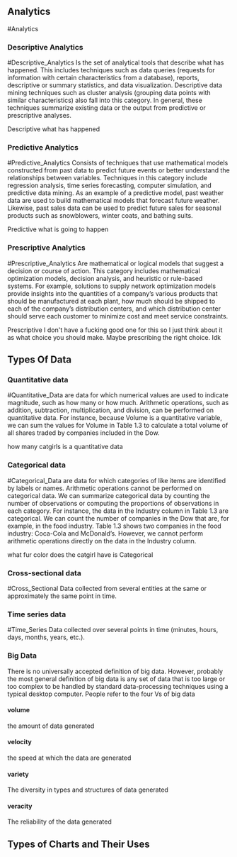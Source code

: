 ## Analytics 
#Analytics 
### Descriptive Analytics 
#Descriptive_Analytics 
Is the set of analytical tools that describe what has happened. This includes techniques such as data queries (requests for information with certain characteristics from a database), reports, descriptive or summary statistics, and data visualization. Descriptive data mining techniques such as cluster analysis (grouping data points with similar characteristics) also fall into this category. In general, these techniques summarize existing data or the output from predictive or prescriptive analyses. 

Descriptive what has happened
### Predictive Analytics 
#Predictive_Analytics 
Consists of techniques that use mathematical models constructed from past data to predict future events or better understand the relationships between variables. Techniques in this category include regression analysis, time series forecasting, computer simulation, and predictive data mining. As an example of a predictive model, past weather data are used to build mathematical models that forecast future weather. Likewise, past sales data can be used to predict future sales for seasonal products such as snowblowers, winter coats, and bathing suits. 

Predictive what is going to happen
### Prescriptive Analytics
#Prescriptive_Analytics
Are mathematical or logical models that suggest a decision or course of action. This category includes mathematical optimization models, decision analysis, and heuristic or rule-based systems. For example, solutions to supply network optimization models provide insights into the quantities of a company’s various products that should be manufactured at each plant, how much should be shipped to each of the company’s distribution centers, and which distribution center should serve each customer to minimize cost and meet service constraints. 

Prescriptive I don't have a fucking good one for this so I just think about it as what choice you should make. Maybe prescribing the right choice. Idk
## Types Of Data

### Quantitative data
#Quantitative_Data are data for which numerical values are used to indicate magnitude, such as how many or how much. Arithmetic operations, such as addition, subtraction, multiplication, and division, can be performed on quantitative data. For instance, because Volume is a quantitative variable, we can sum the values for Volume in Table 1.3 to calculate a total volume of all shares traded by companies included in the Dow. 

how many catgirls is a quantitative data 
### Categorical data
#Categorical_Data are data for which categories of like items are identified by labels or names. Arithmetic operations cannot be performed on categorical data. We can summarize categorical data by counting the number of observations or computing the proportions of observations in each category. For instance, the data in the Industry column in Table 1.3 are categorical. We can count the number of companies in the Dow that are, for example, in the food industry. Table 1.3 shows two companies in the food industry: Coca-Cola and McDonald’s. However, we cannot perform arithmetic operations directly on the data in the Industry column. 

what fur color does the catgirl have is Categorical

### Cross-sectional data
#Cross_Sectional Data collected from several entities at the same or approximately the same point in time.
### Time series data
#Time_Series Data collected over several points in time (minutes, hours, days, months, years, etc.).

### Big Data
There is no universally accepted definition of big data. However, probably the most general definition of big data is any set of data that is too large or too complex to be handled by standard data-processing techniques using a typical desktop computer. People refer to the four Vs of big data
#### volume
the amount of data generated
#### velocity
the speed at which the data are generated
#### variety
The diversity in types and structures of data generated
#### veracity
The reliability of the data generated

## Types of Charts and Their Uses 